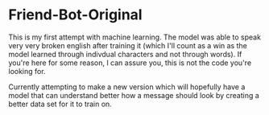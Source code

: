 # Friend-Bot-Original
This is my first attempt with machine learning. The model was able to speak very very broken english after training it (which I'll count as a win as the model
learned through indivdual characters and not through words). If you're here for some reason, I can assure you, this is not the code you're looking for. 

Currently attempting to make a new version which will hopefully have a model that can understand better how a message should look by creating a better data set
for it to train on.
